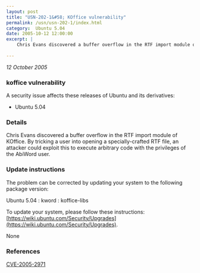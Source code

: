 ```yaml
---
layout: post
title: "USN-202-1&#58; KOffice vulnerability"
permalink: /usn/usn-202-1/index.html
category:  Ubuntu 5.04
date: 2005-10-12 12:00:00
excerpt: |
    Chris Evans discovered a buffer overflow in the RTF import module of KOffice. By tricking a user into opening a specially-crafted RTF file, an attacker could exploit this to execute arbitrary code with the privileges of the AbiWord user.
    
--- 
```

 
 

*12 October 2005*

### koffice vulnerability

A security issue affects these releases of Ubuntu and its derivatives:

* Ubuntu 5.04

### Details

Chris Evans discovered a buffer overflow in the RTF import module of KOffice. By tricking a user into opening a specially-crafted RTF file, an attacker could exploit this to execute arbitrary code with the privileges of the AbiWord user.

### Update instructions

The problem can be corrected by updating your system to the following package version:

Ubuntu 5.04
 : kword 
 : koffice-libs 

To update your system, please follow these instructions: [https://wiki.ubuntu.com/Security/Upgrades](https://wiki.ubuntu.com/Security/Upgrades).

None

### References

 
 [CVE-2005-2971](http://people.ubuntu.com/~ubuntu-security/cve/CVE-2005-2971)
 

